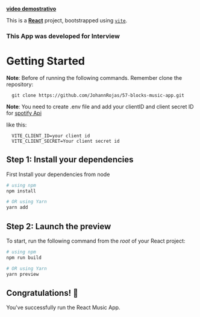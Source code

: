 [**video demostrativo**](https://res.cloudinary.com/dgaj4guee/video/upload/v1711677888/Screen_Recording_Mar_28_k4a7ai.mp4)

This is a [**React**](https://reactnative.dev) project, bootstrapped using [`vite`](https://vitejs.dev/).

### This App was developed for Interview

# Getting Started

**Note**: Before of running the following commands. Remember clone the repository:

```
  git clone https://github.com/JohannRojas/57-blocks-music-app.git
```

**Note**: You need to create .env file and add your clientID and client secret ID for [spotify Api](https://developer.spotify.com/documentation/web-api)

like this:

```
  VITE_CLIENT_ID=your client id
  VITE_CLIENT_SECRET=Your client secret id
```

## Step 1: Install your dependencies

First Install your dependencies from node

```bash
# using npm
npm install

# OR using Yarn
yarn add
```

## Step 2: Launch the preview

To start, run the following command from the _root_ of your React project:

```bash
# using npm
npm run build

# OR using Yarn
yarn preview
```

## Congratulations! 🥳

You've successfully run the React Music App.
